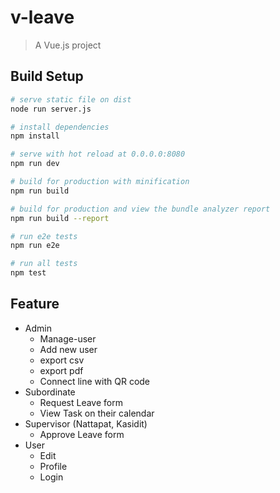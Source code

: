 # v-leave

> A Vue.js project

## Build Setup

``` bash
# serve static file on dist
node run server.js

# install dependencies
npm install

# serve with hot reload at 0.0.0.0:8080
npm run dev

# build for production with minification
npm run build

# build for production and view the bundle analyzer report
npm run build --report

# run e2e tests
npm run e2e

# run all tests
npm test
```


## Feature
- Admin
    - Manage-user
    - Add new user
    - export csv
    - export pdf
    - Connect line with QR code
- Subordinate
    - Request Leave form
    - View Task on their calendar
- Supervisor (Nattapat, Kasidit)
    - Approve Leave form
- User
    - Edit
    - Profile
    - Login